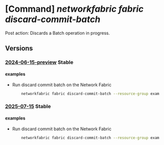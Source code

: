 # [Command] _networkfabric fabric discard-commit-batch_

Post action: Discards a Batch operation in progress.

## Versions

### [2024-06-15-preview](/Resources/mgmt-plane/L3N1YnNjcmlwdGlvbnMve30vcmVzb3VyY2Vncm91cHMve30vcHJvdmlkZXJzL21pY3Jvc29mdC5tYW5hZ2VkbmV0d29ya2ZhYnJpYy9uZXR3b3JrZmFicmljcy97fS9kaXNjYXJkY29tbWl0YmF0Y2g=/2024-06-15-preview.xml) **Stable**

<!-- mgmt-plane /subscriptions/{}/resourcegroups/{}/providers/microsoft.managednetworkfabric/networkfabrics/{}/discardcommitbatch 2024-06-15-preview -->

#### examples

- Run discard commit batch on the Network Fabric
    ```bash
        networkfabric fabric discard-commit-batch --resource-group example-rg --resource-name example-fabric --commit-batch-id batchId1
    ```

### [2025-07-15](/Resources/mgmt-plane/L3N1YnNjcmlwdGlvbnMve30vcmVzb3VyY2Vncm91cHMve30vcHJvdmlkZXJzL21pY3Jvc29mdC5tYW5hZ2VkbmV0d29ya2ZhYnJpYy9uZXR3b3JrZmFicmljcy97fS9kaXNjYXJkY29tbWl0YmF0Y2g=/2025-07-15.xml) **Stable**

<!-- mgmt-plane /subscriptions/{}/resourcegroups/{}/providers/microsoft.managednetworkfabric/networkfabrics/{}/discardcommitbatch 2025-07-15 -->

#### examples

- Run discard commit batch on the Network Fabric
    ```bash
        networkfabric fabric discard-commit-batch --resource-group example-rg --resource-name example-fabric --commit-batch-id batchId1
    ```

